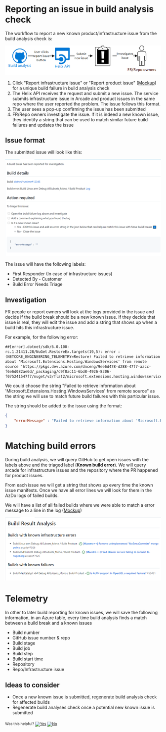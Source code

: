 # Reporting an issue in build analysis check
The workflow to report a new known product/infrastructure issue from the build analysis check is:

![Submitting issue workflow](./assets/Reporting-Issue-WF.png)

1. Click "Report infrastructure issue" or "Report product issue" ([Mockup](GitHub-Check-Mockup/Unique-Build-Failure.md)) for a unique build failure in build analysis check
2. The Helix API receives the request and submit a new issue. The service submits infrastructure issue in Arcade and product issues in the same repo where the user reported the problem. The issue follows this format.
3. The user sees a pop-up confirming the issue has been submitted
4. FR/Repo owners investigate the issue. If it is indeed a new known issue, they identify a string that can be used to match similar future build failures and updates the issue

## Issue format
The submitted issue will look like this:

![Known issue example](./assets/Known-Issue-Example.png)

The issue will have the following labels:
- First Responder (In case of infrastructure issues)
- Detected By - Customer
- Build Error Needs Triage

## Investigation

FR people or report owners will look at the logs provided in the issue and  decide if the build break should be a new known issue. If they decide that issue is real, they will edit the issue and add a string that shows up when a build hits this infrastructure issue.

For example, for the following error:

```log
##[error].dotnet/sdk/6.0.100-rc.1.21411.28/NuGet.RestoreEx.targets(19,5): error : (NETCORE_ENGINEERING_TELEMETRY=Restore) Failed to retrieve information about 'Microsoft.Extensions.Hosting.WindowsServices' from remote source 'https://pkgs.dev.azure.com/dnceng/9ee6d478-d288-47f7-aacc-f6e6d082ae6d/_packaging/c9f8ac11-6bd8-4926-8306-f075241547f7/nuget/v3/flat2/microsoft.extensions.hosting.windowsservices/index.json'.
```

We could choose the string "Failed to retrieve information about 'Microsoft.Extensions.Hosting.WindowsServices' from remote source" as the string we will use to match future build failures with this particular issue.

The string should be added to the issue using the format:

```json
{
    "errorMessage" : "Failed to retrieve information about 'Microsoft.Extensions.Hosting.WindowsServices'"
}
```

# Matching build errors

During build analysis, we will query GitHub to get open issues with the labels above and the triaged label (**Known build error**). We will query arcade for infrastructure issues and the repository where the PR happened for product issues. 

From each issue we will get a string that shows up every time the known issue manifests. Once we have all error lines we will look for them in the AzDo logs of failed builds.

We will have a list of all failed builds where we were able to match a error message to a line in the log ([Mockup](GitHub-Check-Mockup\Build-Failure-Infra-Issue.md))

![List Known Issues](./assets/List-Known-Issues.png)

# Telemetry

In other to later build reporting for known issues, we will save the following information, in an Azure table, every time build analysis finds a match between a build break and a known issues

- Build number
- GitHub issue number & repo
- Build stage
- Build job
- Build step
- Build start time
- Repository
- Repo/Infrastructure issue

## Ideas to consider

- Once a new known issue is submitted, regenerate build analysis check for affected builds
- Regenerate build analyses check once a potential new known issue is submitted


<!-- Begin Generated Content: Doc Feedback -->
<sub>Was this helpful? [![Yes](https://helix.dot.net/f/ip/5?p=Documentation%5CDevWorkflow%5CDesign%5CDev-Design-Infra-Known-Issues.md)](https://helix.dot.net/f/p/5?p=Documentation%5CDevWorkflow%5CDesign%5CDev-Design-Infra-Known-Issues.md) [![No](https://helix.dot.net/f/in)](https://helix.dot.net/f/n/5?p=Documentation%5CDevWorkflow%5CDesign%5CDev-Design-Infra-Known-Issues.md)</sub>
<!-- End Generated Content-->
